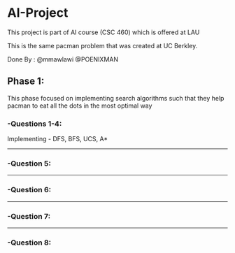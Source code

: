 # AI-Project
This project is part of AI course (CSC 460) which is offered at LAU

This is the same pacman problem that was created at UC Berkley.

Done By : @mmawlawi
          @POENIXMAN

## Phase 1:
This phase focused on implementing search algorithms such that they help pacman to eat all the 
dots in the most optimal way



### -Questions 1-4: 

Implementing - DFS, BFS, UCS, A*

___

### -Question 5:

___

### -Question 6:
___

### -Question 7:
___

### -Question 8:




